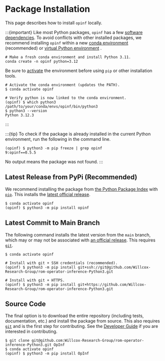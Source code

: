 # Package Installation

This page describes how to install `opinf` locally.

:::{important}
Like most Python packages, `opinf` has a few [software dependencies](https://github.com/Willcox-Research-Group/rom-operator-inference-Python3/network/dependencies).
To avoid conflicts with other installed packages, we recommend installing `opinf` within a new [conda environment](https://conda.io/projects/conda/en/latest/user-guide/tasks/manage-environments.html) (recommended) or [virtual Python environment](https://docs.python.org/3/tutorial/venv.html) .

```shell
# Make a fresh conda environment and install Python 3.11.
conda create -n opinf python=3.12
```

Be sure to [activate](https://conda.io/projects/conda/en/latest/user-guide/tasks/manage-environments.html#activating-an-environment) the environment before using `pip` or other installation tools.

```shell
# Activate the conda environment (updates the PATH).
$ conda activate opinf

# Verify python is now linked to the conda environment.
(opinf) $ which python3
/path/to/your/conda/envs/opinf/bin/python3
$ python3 --version
Python 3.12.3
```

:::

:::{tip}
To check if the package is already installed in the current Python environment, run the following in the command line.

```shell
(opinf) $ python3 -m pip freeze | grep opinf
9:opinf==0.5.5
```

No output means the package was not found.
:::

## Latest Release from PyPi (Recommended)

We recommend installing the package from [the Python Package Index](https://pypi.org/project/opinf/) with [`pip`](https://pypi.org/project/pip/).
This installs the [latest official release](https://github.com/Willcox-Research-Group/rom-operator-inference-Python3/releases).

```shell
$ conda activate opinf
(opinf) $ python3 -m pip install opinf
```

## Latest Commit to Main Branch

The following command installs the latest version from the `main` branch, which may or may not be associated with [an official release](https://github.com/Willcox-Research-Group/rom-operator-inference-Python3/releases).
This requires [`git`](https://git-scm.com/).

```shell
$ conda activate opinf

# Install with git + SSH credentials (recommended).
(opinf) $ python3 -m pip install git+ssh://git@github.com/Willcox-Research-Group/rom-operator-inference-Python3.git

# Install with git + HTTPS.
(opinf) $ python3 -m pip install git+https://github.com/Willcox-Research-Group/rom-operator-inference-Python3.git
```

## Source Code

The final option is to download the entire repository (including tests, documentation, etc.) and install the package from source.
This also requires [`git`](https://git-scm.com/) and is the first step for contributing.
See the [Developer Guide](../contributing/how_to_contribute.md) if you are interested in contributing.

```shell
$ git clone git@github.com:Willcox-Research-Group/rom-operator-inference-Python3.git OpInf
$ conda activate opinf
(opinf) $ python3 -m pip install OpInf
```
